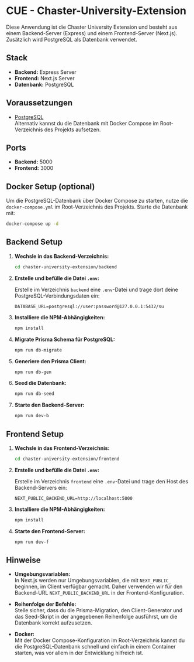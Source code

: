 # CUE - Chaster-University-Extension

Diese Anwendung ist die Chaster University Extension und besteht aus einem Backend-Server (Express) und einem Frontend-Server (Next.js). Zusätzlich wird PostgreSQL als Datenbank verwendet.

## Stack

- **Backend:** Express Server
- **Frontend:** Next.js Server
- **Datenbank:** PostgreSQL

## Voraussetzungen

- [PostgreSQL](https://www.postgresql.org/)  
  Alternativ kannst du die Datenbank mit Docker Compose im Root-Verzeichnis des Projekts aufsetzen.

## Ports

- **Backend:** 5000
- **Frontend:** 3000

## Docker Setup (optional)

Um die PostgreSQL-Datenbank über Docker Compose zu starten, nutze die `docker-compose.yml` im Root-Verzeichnis des Projekts.
Starte die Datenbank mit:

```bash
docker-compose up -d
```

## Backend Setup

1. **Wechsle in das Backend-Verzeichnis:**

   ```bash
   cd chaster-university-extension/backend
   ```

2. **Erstelle und befülle die Datei `.env`:**

   Erstelle im Verzeichnis `backend` eine `.env`-Datei und trage dort deine PostgreSQL-Verbindungsdaten ein:

   ```env
   DATABASE_URL=postgresql://user:password@127.0.0.1:5432/su
   ```

3. **Installiere die NPM-Abhängigkeiten:**

   ```bash
   npm install
   ```

4. **Migrate Prisma Schema für PostgreSQL:**

   ```bash
   npm run db-migrate
   ```

5. **Generiere den Prisma Client:**

   ```bash
   npm run db-gen
   ```

6. **Seed die Datenbank:**

   ```bash
   npm run db-seed
   ```

7. **Starte den Backend-Server:**

   ```bash
   npm run dev-b
   ```

## Frontend Setup

1. **Wechsle in das Frontend-Verzeichnis:**

   ```bash
   cd chaster-university-extension/frontend
   ```

2. **Erstelle und befülle die Datei `.env`:**

   Erstelle im Verzeichnis `frontend` eine `.env`-Datei und trage den Host des Backend-Servers ein:

   ```env
   NEXT_PUBLIC_BACKEND_URL=http://localhost:5000
   ```

3. **Installiere die NPM-Abhängigkeiten:**

   ```bash
   npm install
   ```

4. **Starte den Frontend-Server:**

   ```bash
   npm run dev-f
   ```

## Hinweise

- **Umgebungsvariablen:**  
  In Next.js werden nur Umgebungsvariablen, die mit `NEXT_PUBLIC_` beginnen, im Client verfügbar gemacht. Daher verwenden wir für den Backend-URL `NEXT_PUBLIC_BACKEND_URL` in der Frontend-Konfiguration.

- **Reihenfolge der Befehle:**  
  Stelle sicher, dass du die Prisma-Migration, den Client-Generator und das Seed-Skript in der angegebenen Reihenfolge ausführst, um die Datenbank korrekt aufzusetzen.

- **Docker:**  
  Mit der Docker Compose-Konfiguration im Root-Verzeichnis kannst du die PostgreSQL-Datenbank schnell und einfach in einem Container starten, was vor allem in der Entwicklung hilfreich ist.
